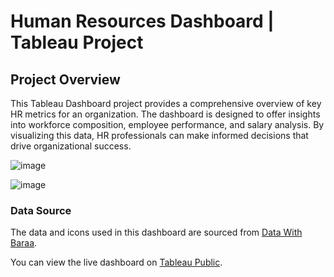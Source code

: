 # Human Resources Dashboard | Tableau Project

## Project Overview

This Tableau Dashboard project provides a comprehensive overview of key HR metrics for an organization. The dashboard is designed to offer insights into workforce composition, employee performance, and salary analysis. By visualizing this data, HR professionals can make informed decisions that drive organizational success.

![image](https://github.com/user-attachments/assets/835d17d7-2151-4a5d-8901-b5447bd91f70)

![image](https://github.com/user-attachments/assets/a838b74f-5e8a-4e86-8cbd-35c80f810f12)


### Data Source

The data and icons used in this dashboard are sourced from [Data With Baraa](https://www.datawithbaraa.com/tableau/tableau-hr-project-thank-you/).

You can view the live dashboard on [Tableau Public](https://public.tableau.com/app/profile/ivan.ireev/viz/HR-Dashboard_17236442252190/HRSummary).

